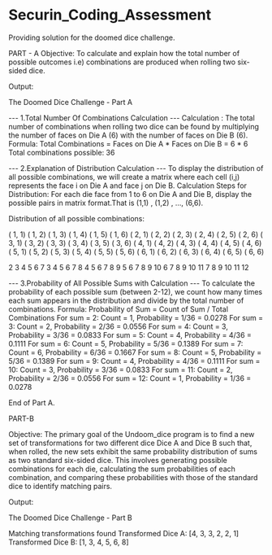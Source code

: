 # Securin_Coding_Assessment
Providing solution for the doomed dice challenge.

PART - A
Objective: To calculate and explain how the total number of possible outcomes i.e) combinations are produced  when rolling two six-sided dice.

Output:

The Doomed Dice Challenge - Part A


--- 1.Total Number Of Combinations Calculation ---
Calculation : The total number of combinations when rolling two dice can be found by multiplying the number of faces on Die A (6) with the number of faces on Die B (6).
Formula: Total Combinations = Faces on Die A * Faces on Die B = 6 * 6
Total combinations possible: 36

--- 2.Explanation of Distribution Calculation ---
To display the distribution of all possible combinations, we will create a matrix where each cell (i,j) represents the face i on Die A and face j on Die B.
Calculation Steps for Distribution: For each die face from 1 to 6 on Die A and Die B, display the possible pairs in matrix format.That is (1,1) , (1,2) , ..., (6,6).

Distribution of all possible combinations:

( 1, 1) ( 1, 2) ( 1, 3) ( 1, 4) ( 1, 5) ( 1, 6) 
( 2, 1) ( 2, 2) ( 2, 3) ( 2, 4) ( 2, 5) ( 2, 6)
( 3, 1) ( 3, 2) ( 3, 3) ( 3, 4) ( 3, 5) ( 3, 6) 
( 4, 1) ( 4, 2) ( 4, 3) ( 4, 4) ( 4, 5) ( 4, 6)
( 5, 1) ( 5, 2) ( 5, 3) ( 5, 4) ( 5, 5) ( 5, 6)
( 6, 1) ( 6, 2) ( 6, 3) ( 6, 4) ( 6, 5) ( 6, 6)

 2  3  4  5  6  7
 3  4  5  6  7  8
 4  5  6  7  8  9
 5  6  7  8  9 10
 6  7  8  9 10 11
 7  8  9 10 11 12 

--- 3.Probability of All Possible Sums with Calculation ---
To calculate the probability of each possible sum (between 2-12), we count how many times each sum appears in the distribution and divide by the total number of combinations.
Formula: Probability of Sum = Count of Sum / Total Combinations
For sum =  2: Count =  1, Probability =  1/36 = 0.0278
For sum =  3: Count =  2, Probability =  2/36 = 0.0556
For sum =  4: Count =  3, Probability =  3/36 = 0.0833
For sum =  5: Count =  4, Probability =  4/36 = 0.1111
For sum =  6: Count =  5, Probability =  5/36 = 0.1389
For sum =  7: Count =  6, Probability =  6/36 = 0.1667
For sum =  8: Count =  5, Probability =  5/36 = 0.1389
For sum =  9: Count =  4, Probability =  4/36 = 0.1111
For sum = 10: Count =  3, Probability =  3/36 = 0.0833
For sum = 11: Count =  2, Probability =  2/36 = 0.0556
For sum = 12: Count =  1, Probability =  1/36 = 0.0278

End of Part A.

PART-B

Objective:
The primary goal of the Undoom_dice program is to find a new set of transformations for two different dice Dice A and Dice B such that, when rolled, the new sets exhibit the same probability distribution of sums as two standard six-sided dice. This involves generating possible combinations for each die, calculating the sum probabilities of each combination, and comparing these probabilities with those of the standard dice to identify matching pairs.

Output:

The Doomed Dice Challenge - Part B

Matching transformations found
Transformed Dice A: [4, 3, 3, 2, 2, 1]
Transformed Dice B: [1, 3, 4, 5, 6, 8]

